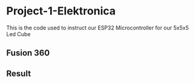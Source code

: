 # Project-1-Elektronica

This is the code used to instruct our ESP32 Microcontroller for our 5x5x5 Led Cube

## Fusion 360

## Result
